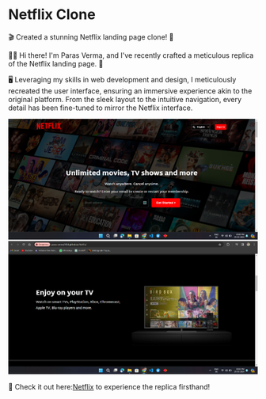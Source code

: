 # Netflix Clone
🎬 Created a stunning Netflix landing page clone! 🌟

👋🏼 Hi there! I'm Paras Verma, and I've recently crafted a meticulous replica of the Netflix landing page. 🚀

🖥️ Leveraging my skills in web development and design, I meticulously recreated the user interface, ensuring an immersive experience akin to the original platform. From the sleek layout to the intuitive navigation, every detail has been fine-tuned to mirror the Netflix interface.

<img src="Assets/Screenshot 2024-03-25 150035.png" alt="Error">
<img src="Assets/Screenshot 2024-03-25 150245.png" alt="Error">



🔗 Check it out here:<a href="https://paras-verma7454.github.io/Netflix/">Netflix</a> to experience the replica firsthand!


